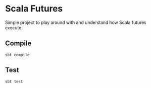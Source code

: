 # Scala Futures
Simple project to play around with and understand how Scala futures execute.

## Compile
`sbt compile`

## Test
`sbt test`